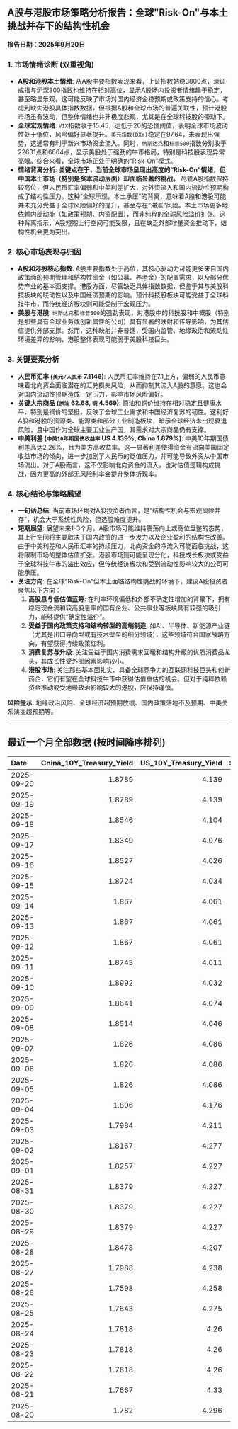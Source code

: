 ## A股与港股市场策略分析报告：全球"Risk-On"与本土挑战并存下的结构性机会

**报告日期：2025年9月20日**

### 1. 市场情绪诊断 (双重视角)

*   **A股和港股本土情绪**: 从A股主要指数表现来看，上证指数站稳3800点，深证成指与沪深300指数也维持在相对高位，显示A股场内投资者情绪趋于稳定，甚至略显乐观。这可能反映了市场对国内经济企稳预期或政策支持的信心。考虑到缺失港股具体指数数据，但根据A股和全球市场的普遍关联性，预计港股市场虽有波动，但整体情绪也并非极度悲观，尤其是在全球科技股的带动下。
*   **全球宏观情绪**: `VIX`指数收于15.45，远低于20的恐慌阈值，表明全球市场波动性处于低位，风险偏好显著提升。`美元指数(DXY)`稳定在97.64，未表现出强势，这通常有利于新兴市场资金流入。同时，`纳斯达克`和`标普500`指数分别收于22631点和6664点，显示美股处于强劲的牛市格局，特别是科技股表现异常亮眼。综合来看，全球市场正处于明确的“Risk-On”模式。
*   **情绪背离分析**: **关键点在于，当前全球市场呈现出高度的“Risk-On”情绪，但中国本土市场（特别是资本流动层面）却面临显著的挑战。** 尽管A股指数保持较高位，但人民币汇率偏弱和中美利差扩大，对外资流入和国内流动性预期构成了结构性压力。这种“全球乐观，本土承压”的背离，意味着A股和港股可能并未充分受益于全球风险偏好的提升，甚至存在“滞涨”风险。本土市场更多地依赖内部动能（如政策预期、内资配置），而非纯粹的全球风险溢价扩张。这种背离指示，A股短期上行空间可能受限，且在缺乏外部增量资金推动下，结构性机会更为突出。

### 2. 核心市场表现与归因

*   **A股和港股核心指数**: A股主要指数处于高位，其核心驱动力可能更多来自国内政策面的预期管理和结构性资金（如公募、养老金）的配置需求，以及部分优势产业的基本面支撑。港股方面，尽管缺乏具体指数数据，但鉴于其与美股科技板块的联动性以及中国经济预期的影响，预计科技股板块可能受益于全球科技牛市，而传统经济板块则可能受制于宏观压力。
*   **美股与港股**: `纳斯达克`和`标普500`的强劲表现，对港股中的科技股和中概股（特别是那些具有全球业务或创新属性的公司）具有显著的映射和传导影响，为其估值提供外部支撑。然而，这种映射并非普适，受国内监管、地缘政治和流动性环境差异的影响，港股整体表现可能弱于美股科技巨头。

### 3. 关键要素分析

*   **人民币汇率 (`美元/人民币` 7.1146)**: 人民币汇率维持在7.1上方，偏弱的人民币意味着北向资金面临潜在的汇兑损失风险，从而抑制其流入A股的意愿。这也会对国内流动性预期造成一定压力，影响市场风险偏好。
*   **关键大宗商品 (`原油` 62.68, `铜` 4.569)**: 原油和铜价维持在相对稳定且健康水平，特别是铜价的坚挺，反映了全球工业需求和中国经济复苏的韧性。这利好A股和港股的资源类、能源类和部分工业制造板块，暗示全球经济未出现衰退风险，且中国作为全球主要工业生产国，其需求对大宗商品仍有支撑。
*   **中美利差 (`中美10年期国债收益率` US 4.139%, China 1.879%)**: 中美10年期国债利差高达2.26%，且为美方高收益率。这一显著利差使得资金有流向美国固定收益市场的倾向，进一步加剧了人民币的贬值压力，并可能导致外资从中国市场流出。对于A股而言，这不仅影响北向资金的流入，也对估值逻辑构成挑战，因为更高的外部无风险利率会提升整体折现率。

### 4. 核心结论与策略展望

*   **一句话总结**: 当前市场环境对A股投资者而言，是“结构性机会与宏观风险并存”，机会大于系统性风险，但选股难度提升。
*   **短期展望**: 展望未来1-3个月，A股市场可能维持震荡向上或高位盘整的态势，其上行空间将主要取决于国内政策的进一步发力以及企业盈利的结构性改善。由于中美利差和人民币汇率的持续压力，北向资金的净流入可能面临挑战，这将限制市场的整体估值扩张。港股市场则可能呈现分化，科技成长板块或受益于全球科技牛市的溢出效应，但传统经济板块和受到流动性影响较大的公司可能承压。
*   **关注方向**: 在全球“Risk-On”但本土面临结构性挑战的环境下，建议A股投资者聚焦以下方向：
    1.  **高股息与低估值蓝筹**: 在利率环境偏低和外部不确定性增加的背景下，拥有稳定现金流和较高股息率的国有企业、公共事业等板块具有较强的吸引力，能够提供“确定性溢价”。
    2.  **受益于国内政策支持和结构转型的高端制造**: 如AI、半导体、新能源产业链（尤其是出口导向型或有技术壁垒的细分领域），这些领域符合国家战略方向，有望获得持续政策红利。
    3.  **消费复苏与升级**: 关注受益于国内消费需求回暖和结构升级的优质消费品龙头，其成长性受外部因素影响较小。
    4.  **港股市场**: 关注那些基本面扎实、具备全球竞争力的互联网科技巨头和创新药企，它们有望在全球科技牛市中获得估值重估的机会。但对于纯粹依赖资金推动或受地缘政治影响较大的港股，应保持谨慎。

**风险提示**: 地缘政治风险、全球经济超预期放缓、国内政策落地不及预期、中美关系演变超预期等。

---

## 最近一个月全部数据 (按时间降序排列)

| Date       |   China_10Y_Treasury_Yield |   US_10Y_Treasury_Yield |   Shanghai_Composite_Index |   CSI_300_Index |   Shenzhen_Component_Index |   GOLD_spot_price |   OIL_price |   ALUMINUM_future |   BTC_price |   USD_CNY_exchange_rate |   Commodity_Index_ETF |   US_Dollar_Index |   ETH_price |   LEAN_HOGS_future |   COPPER_future |   High_Yield_Bond_ETF |   LIVE_CATTLE_future |   GOLD_near_month_future |   NATURAL_GAS_future |   PLATINUM_future |   SILVER_future |   Long_Term_Treasury_ETF |   CORN_future |   SOYBEANS_future |   WHEAT_future |   SP500_close |   NASDAQ_close |   VIX_close |   GOLD_basis_spot_vs_near |
|:-----------|---------------------------:|------------------------:|---------------------------:|----------------:|---------------------------:|------------------:|------------:|------------------:|------------:|------------------------:|----------------------:|------------------:|------------:|-------------------:|----------------:|----------------------:|---------------------:|-------------------------:|---------------------:|------------------:|----------------:|-------------------------:|--------------:|------------------:|---------------:|--------------:|---------------:|------------:|--------------------------:|
| 2025-09-20 |                     1.8789 |                   4.139 |                    3820.09 |         4501.92 |                    13070.9 |            3671.5 |       62.68 |           2559.75 |      115843 |                  7.1146 |                 22.26 |             97.64 |     4494.22 |             97.975 |          4.569  |               81.26   |              233.575 |                   3676   |                2.888 |            1414.3 |          42.536 |                  89.02   |        424    |           1025.5  |         522.5  |       6664.36 |        22631.5 |       15.45 |                  -4.5     |
| 2025-09-19 |                     1.8789 |                   4.139 |                    3820.09 |         4501.92 |                    13070.9 |            3671.5 |       62.68 |           2559.75 |      115689 |                  7.1146 |                 22.26 |             97.64 |     4470.92 |             97.975 |          4.569  |               81.26   |              233.575 |                   3676   |                2.888 |            1414.3 |          42.536 |                  89.02   |        424    |           1025.5  |         522.5  |       6664.36 |        22631.5 |       15.45 |                  -4.5     |
| 2025-09-18 |                     1.8546 |                   4.104 |                    3831.66 |         4498.11 |                    13075.7 |            3643.7 |       63.57 |           2579    |      117137 |                  7.1033 |                 22.44 |             97.35 |     4589.92 |             97.475 |          4.541  |               81.23   |              232.375 |                   3648.7 |                2.939 |            1397.4 |          41.707 |                  89.19   |        423.75 |           1037.5  |         524.25 |       6631.96 |        22470.7 |       15.7  |                  -5       |
| 2025-09-17 |                     1.8349 |                   4.076 |                    3876.34 |         4551.02 |                    13215.5 |            3681.8 |       64.05 |           2583.75 |      116469 |                  7.1142 |                 22.54 |             96.87 |     4592.73 |             97.325 |          4.571  |               81.05   |              231.1   |                   3688   |                3.1   |            1372.7 |          41.722 |                  90.12   |        426.75 |           1043.75 |         528.25 |       6600.35 |        22261.3 |       15.72 |                  -6.19995 |
| 2025-09-16 |                     1.8527 |                   4.026 |                    3861.86 |         4523.34 |                    13064   |            3688.9 |       64.52 |           2614.75 |      116843 |                  7.1185 |                 22.78 |             96.63 |     4503.56 |             97.375 |          4.633  |               81.13   |              233.45  |                   3695.5 |                3.103 |            1398.5 |          42.471 |                  90.35   |        429.5  |           1049.75 |         534    |       6606.76 |        22334   |       16.36 |                  -6.6001  |
| 2025-09-15 |                     1.8724 |                   4.034 |                    3860.5  |         4533.06 |                    13005.8 |            3682.2 |       63.3  |           2591    |      115445 |                  7.1242 |                 22.55 |             97.3  |     4526.82 |             97.525 |          4.6555 |               81.19   |              234.6   |                   3689.5 |                3.043 |            1412.8 |          42.517 |                  90.16   |        423.25 |           1042.75 |         525    |       6615.28 |        22348.8 |       15.69 |                  -7.30005 |
| 2025-09-14 |                     1.867  |                   4.061 |                    3870.6  |         4522    |                    12924.1 |            3649.4 |       62.69 |           2583.75 |      115408 |                  7.1184 |                 22.35 |             97.55 |     4609.6  |             97.125 |          4.5885 |               80.96   |              229.975 |                   3657.3 |                2.941 |            1407.3 |          42.387 |                  89.95   |        399    |           1025.75 |         503    |       6584.29 |        22141.1 |       14.76 |                  -7.90015 |
| 2025-09-13 |                     1.867  |                   4.061 |                    3870.6  |         4522    |                    12924.1 |            3649.4 |       62.69 |           2583.75 |      115951 |                  7.1184 |                 22.35 |             97.55 |     4668.18 |             97.125 |          4.5885 |               80.96   |              229.975 |                   3657.3 |                2.941 |            1407.3 |          42.387 |                  89.95   |        399    |           1025.75 |         503    |       6584.29 |        22141.1 |       14.76 |                  -7.90015 |
| 2025-09-12 |                     1.867  |                   4.061 |                    3870.6  |         4522    |                    12924.1 |            3649.4 |       62.69 |           2583.75 |      116102 |                  7.1184 |                 22.35 |             97.55 |     4715.25 |             97.125 |          4.5885 |               80.96   |              229.975 |                   3657.3 |                2.941 |            1407.3 |          42.387 |                  89.95   |        399    |           1025.75 |         503    |       6584.29 |        22141.1 |       14.76 |                  -7.90015 |
| 2025-09-11 |                     1.8743 |                   4.011 |                    3875.31 |         4548.04 |                    12979.9 |            3636.9 |       62.37 |           2587.75 |      115508 |                  7.1207 |                 22.22 |             97.54 |     4461.23 |             98.175 |          4.5905 |               81.04   |              232.275 |                   3645   |                2.934 |            1395.4 |          41.697 |                  90.34   |        399    |           1015.25 |         503    |       6587.47 |        22043.1 |       14.71 |                  -8.1001  |
| 2025-09-10 |                     1.8992 |                   4.032 |                    3812.22 |         4445.37 |                    12557.7 |            3643.6 |       63.67 |           2518.25 |      113955 |                  7.1209 |                 22.39 |             97.78 |     4349.15 |             96.825 |          4.55   |               80.84   |              231.15  |                   3653.1 |                3.029 |            1392.9 |          41.133 |                  89.74   |        397.25 |           1005.5  |         495    |       6532.04 |        21886.1 |       15.35 |                  -9.5     |
| 2025-09-09 |                     1.8641 |                   4.074 |                    3807.29 |         4436.26 |                    12510.6 |            3643.3 |       62.63 |           2516    |      111531 |                  7.1293 |                 22.24 |             97.79 |     4309.04 |             96.125 |          4.501  |               80.78   |              230.175 |                   3653.3 |                3.117 |            1367.3 |          40.878 |                  89.23   |        401.25 |           1011.5  |         500.75 |       6512.61 |        21879.5 |       15.04 |                 -10       |
| 2025-09-08 |                     1.8514 |                   4.046 |                    3826.84 |         4467.57 |                    12666.8 |            3638.1 |       62.26 |           2511    |      112071 |                  7.1325 |                 22.18 |             97.45 |     4308.07 |             95.15  |          4.4905 |               80.87   |              235.8   |                   3648.5 |                3.09  |            1380.8 |          41.426 |                  89.74   |        403    |           1013.5  |         505.5  |       6495.15 |        21798.7 |       15.11 |                 -10.3999  |
| 2025-09-07 |                     1.826  |                   4.086 |                    3812.51 |         4460.33 |                    12590.6 |            3613.2 |       61.87 |           2495.25 |      111168 |                  7.1414 |                 22.03 |             97.77 |     4305.35 |             96.025 |          4.4825 |               80.87   |              235.975 |                   3624   |                3.048 |            1381.7 |          41.074 |                  88.56   |        399    |           1006.5  |         501    |       6481.5  |        21700.4 |       15.18 |                 -10.8     |
| 2025-09-06 |                     1.826  |                   4.086 |                    3812.51 |         4460.33 |                    12590.6 |            3613.2 |       61.87 |           2495.25 |      110225 |                  7.1414 |                 22.03 |             97.77 |     4274.24 |             96.025 |          4.4825 |               80.87   |              235.975 |                   3624   |                3.048 |            1381.7 |          41.074 |                  88.56   |        399    |           1006.5  |         501    |       6481.5  |        21700.4 |       15.18 |                 -10.8     |
| 2025-09-05 |                     1.826  |                   4.086 |                    3812.51 |         4460.33 |                    12590.6 |            3613.2 |       61.87 |           2495.25 |      110651 |                  7.1414 |                 22.03 |             97.77 |     4306.99 |             96.025 |          4.4825 |               80.87   |              235.975 |                   3624   |                3.048 |            1381.7 |          41.074 |                  88.56   |        399    |           1006.5  |         501    |       6481.5  |        21700.4 |       15.18 |                 -10.8     |
| 2025-09-04 |                     1.806  |                   4.176 |                    3765.88 |         4365.21 |                    12118.7 |            3565.8 |       63.48 |           2488.75 |      110724 |                  7.1414 |                 22.21 |             98.35 |     4298.74 |             95.025 |          4.488  |               80.83   |              236.95  |                   3577.3 |                3.074 |            1371.2 |          40.911 |                  87.23   |        399.75 |           1012    |         502.25 |       6502.08 |        21707.7 |       15.3  |                 -11.5     |
| 2025-09-03 |                     1.7984 |                   4.211 |                    3813.56 |         4459.83 |                    12472   |            3593.2 |       63.97 |           2505.5  |      111723 |                  7.139  |                 22.37 |             98.14 |     4450.39 |             93.825 |          4.5585 |               80.61   |              238.325 |                   3606.1 |                3.064 |            1448.6 |          41.542 |                  86.57   |        397.75 |           1016    |         504    |       6448.26 |        21497.7 |       16.35 |                 -12.9001  |
| 2025-09-02 |                     1.8167 |                   4.277 |                    3858.13 |         4490.45 |                    12553.8 |            3549.4 |       65.59 |           2514.5  |      111201 |                  7.1304 |                 22.57 |             98.4  |     4325.37 |             95.55  |          4.5695 |               80.39   |              239.525 |                   3562.9 |                3.009 |            1405.8 |          41.071 |                  85.63   |        403    |           1025.75 |         513    |       6415.54 |        21279.6 |       17.17 |                 -13.5     |
| 2025-09-01 |                     1.8257 |                   4.227 |                    3875.53 |         4523.71 |                    12829   |            3473.7 |       64.01 |           2514.75 |      109251 |                  7.1304 |                 22.21 |             97.77 |     4314.47 |             95.025 |          4.5185 |               80.477  |              241.9   |                   3487.2 |                2.997 |            1365.7 |          40.2   |                  86.272  |        398    |           1036.75 |         518    |       6460.26 |        21455.6 |       15.36 |                 -13.5     |
| 2025-08-31 |                     1.8379 |                   4.227 |                    3857.93 |         4496.76 |                    12696.2 |            3473.7 |       64.01 |           2514.75 |      108237 |                  7.153  |                 22.21 |             97.77 |     4390.02 |             95.025 |          4.5185 |               80.477  |              241.9   |                   3487.2 |                2.997 |            1365.7 |          40.2   |                  86.272  |        398    |           1036.75 |         518    |       6460.26 |        21455.6 |       15.36 |                 -13.5     |
| 2025-08-30 |                     1.8379 |                   4.227 |                    3857.93 |         4496.76 |                    12696.2 |            3473.7 |       64.01 |           2514.75 |      108808 |                  7.153  |                 22.21 |             97.77 |     4374.15 |             95.025 |          4.5185 |               80.477  |              241.9   |                   3487.2 |                2.997 |            1365.7 |          40.2   |                  86.272  |        398    |           1036.75 |         518    |       6460.26 |        21455.6 |       15.36 |                 -13.5     |
| 2025-08-29 |                     1.8379 |                   4.227 |                    3857.93 |         4496.76 |                    12696.2 |            3473.7 |       64.01 |           2514.75 |      108411 |                  7.153  |                 22.21 |             97.77 |     4360.15 |             95.025 |          4.5185 |               80.477  |              241.9   |                   3487.2 |                2.997 |            1365.7 |          40.2   |                  86.272  |        398    |           1036.75 |         518    |       6460.26 |        21455.6 |       15.36 |                 -13.5     |
| 2025-08-28 |                     1.8478 |                   4.207 |                    3843.6  |         4463.78 |                    12571.4 |            3431.8 |       64.6  |           2516.25 |      112545 |                  7.153  |                 22.18 |             97.81 |     4507.18 |             94.275 |          4.4635 |               80.6263 |              237     |                   3445.8 |                2.944 |            1356.4 |          39.19  |                  86.8897 |        385.5  |           1028.25 |         510.25 |       6501.86 |        21705.2 |       14.43 |                 -14       |
| 2025-08-27 |                     1.7988 |                   4.238 |                    3800.35 |         4386.13 |                    12295.1 |            3404.6 |       64.15 |           2506    |      111222 |                  7.152  |                 22.04 |             98.23 |     4503.39 |             93.9   |          4.4145 |               80.5865 |              243.25  |                   3404.6 |                2.867 |            1341.4 |          38.689 |                  86.3218 |        382.5  |           1027.25 |         502.25 |       6481.4  |        21590.1 |       14.85 |                   0       |
| 2025-08-26 |                     1.7598 |                   4.258 |                    3868.38 |         4452.59 |                    12473.2 |            3388.6 |       63.25 |           2541.25 |      111803 |                  7.151  |                 22.02 |             98.23 |     4600.43 |             93.425 |          4.4505 |               80.487  |              242.5   |                   3388.6 |                2.717 |            1342.4 |          38.582 |                  86.4214 |        387.5  |           1028.75 |         509.5  |       6465.94 |        21544.3 |       14.62 |                   0       |
| 2025-08-25 |                     1.7643 |                   4.275 |                    3883.56 |         4469.22 |                    12441.1 |            3373.8 |       64.8  |           2527    |      110124 |                  7.1675 |                 22.19 |             98.43 |     4372.99 |             91.4   |          4.4665 |               80.3078 |              240.225 |                   3373.8 |                2.696 |            1331.6 |          38.677 |                  86.4712 |        389.25 |           1025.5  |         506.75 |       6439.32 |        21449.3 |       14.79 |                   0       |
| 2025-08-24 |                     1.7818 |                   4.26  |                    3825.76 |         4378    |                    12166.1 |            3374.4 |       63.66 |           2505.25 |      113458 |                  7.1799 |                 22.08 |             97.72 |     4779.65 |             91.2   |          4.4475 |               80.467  |              239.95  |                   3374.4 |                2.698 |            1355.4 |          39.003 |                  86.7203 |        388.25 |           1036.5  |         504.75 |       6466.91 |        21496.5 |       14.22 |                   0       |
| 2025-08-23 |                     1.7818 |                   4.26  |                    3825.76 |         4378    |                    12166.1 |            3374.4 |       63.66 |           2505.25 |      115374 |                  7.1799 |                 22.08 |             97.72 |     4776.09 |             91.2   |          4.4475 |               80.467  |              239.95  |                   3374.4 |                2.698 |            1355.4 |          39.003 |                  86.7203 |        388.25 |           1036.5  |         504.75 |       6466.91 |        21496.5 |       14.22 |                   0       |
| 2025-08-22 |                     1.7818 |                   4.26  |                    3825.76 |         4378    |                    12166.1 |            3374.4 |       63.66 |           2505.25 |      116874 |                  7.1799 |                 22.08 |             97.72 |     4831.35 |             91.2   |          4.4475 |               80.467  |              239.95  |                   3374.4 |                2.698 |            1355.4 |          39.003 |                  86.7203 |        388.25 |           1036.5  |         504.75 |       6466.91 |        21496.5 |       14.22 |                   0       |
| 2025-08-21 |                     1.7667 |                   4.33  |                    3771.1  |         4288.07 |                    11919.8 |            3336.9 |       63.52 |           2484.5  |      112419 |                  7.1757 |                 21.99 |             98.62 |     4223.21 |             89.925 |          4.4315 |               79.8201 |              238.65  |                   3336.9 |                2.826 |            1351.2 |          38.027 |                  86.0827 |        387.25 |           1034.5  |         507    |       6370.17 |        21100.3 |       16.6  |                   0       |
| 2025-08-20 |                     1.782  |                   4.296 |                    3766.21 |         4271.4  |                    11926.7 |            3343.4 |       63.21 |           2459.75 |      114275 |                  7.1819 |                 21.86 |             98.22 |     4334.5  |             89.95  |          4.426  |               79.9694 |              238.525 |                   3343.4 |                2.752 |            1334   |          37.705 |                  86.5111 |        380    |           1015    |         505.5  |       6395.78 |        21172.9 |       15.69 |                   0       |